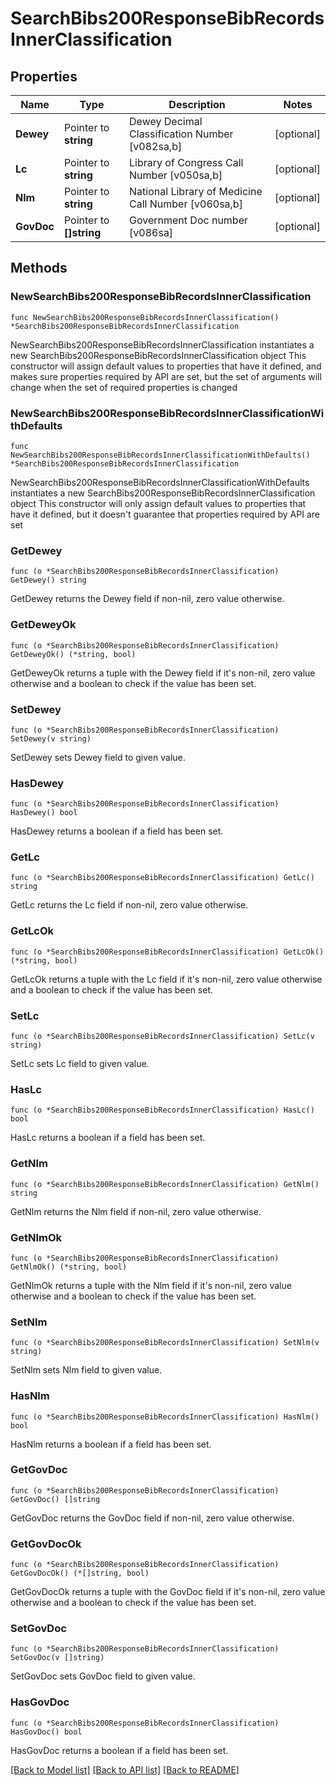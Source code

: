 # SearchBibs200ResponseBibRecordsInnerClassification

## Properties

Name | Type | Description | Notes
------------ | ------------- | ------------- | -------------
**Dewey** | Pointer to **string** | Dewey Decimal Classification Number [v082sa,b] | [optional] 
**Lc** | Pointer to **string** | Library of Congress Call Number [v050sa,b] | [optional] 
**Nlm** | Pointer to **string** | National Library of Medicine Call Number [v060sa,b] | [optional] 
**GovDoc** | Pointer to **[]string** | Government Doc number [v086sa] | [optional] 

## Methods

### NewSearchBibs200ResponseBibRecordsInnerClassification

`func NewSearchBibs200ResponseBibRecordsInnerClassification() *SearchBibs200ResponseBibRecordsInnerClassification`

NewSearchBibs200ResponseBibRecordsInnerClassification instantiates a new SearchBibs200ResponseBibRecordsInnerClassification object
This constructor will assign default values to properties that have it defined,
and makes sure properties required by API are set, but the set of arguments
will change when the set of required properties is changed

### NewSearchBibs200ResponseBibRecordsInnerClassificationWithDefaults

`func NewSearchBibs200ResponseBibRecordsInnerClassificationWithDefaults() *SearchBibs200ResponseBibRecordsInnerClassification`

NewSearchBibs200ResponseBibRecordsInnerClassificationWithDefaults instantiates a new SearchBibs200ResponseBibRecordsInnerClassification object
This constructor will only assign default values to properties that have it defined,
but it doesn't guarantee that properties required by API are set

### GetDewey

`func (o *SearchBibs200ResponseBibRecordsInnerClassification) GetDewey() string`

GetDewey returns the Dewey field if non-nil, zero value otherwise.

### GetDeweyOk

`func (o *SearchBibs200ResponseBibRecordsInnerClassification) GetDeweyOk() (*string, bool)`

GetDeweyOk returns a tuple with the Dewey field if it's non-nil, zero value otherwise
and a boolean to check if the value has been set.

### SetDewey

`func (o *SearchBibs200ResponseBibRecordsInnerClassification) SetDewey(v string)`

SetDewey sets Dewey field to given value.

### HasDewey

`func (o *SearchBibs200ResponseBibRecordsInnerClassification) HasDewey() bool`

HasDewey returns a boolean if a field has been set.

### GetLc

`func (o *SearchBibs200ResponseBibRecordsInnerClassification) GetLc() string`

GetLc returns the Lc field if non-nil, zero value otherwise.

### GetLcOk

`func (o *SearchBibs200ResponseBibRecordsInnerClassification) GetLcOk() (*string, bool)`

GetLcOk returns a tuple with the Lc field if it's non-nil, zero value otherwise
and a boolean to check if the value has been set.

### SetLc

`func (o *SearchBibs200ResponseBibRecordsInnerClassification) SetLc(v string)`

SetLc sets Lc field to given value.

### HasLc

`func (o *SearchBibs200ResponseBibRecordsInnerClassification) HasLc() bool`

HasLc returns a boolean if a field has been set.

### GetNlm

`func (o *SearchBibs200ResponseBibRecordsInnerClassification) GetNlm() string`

GetNlm returns the Nlm field if non-nil, zero value otherwise.

### GetNlmOk

`func (o *SearchBibs200ResponseBibRecordsInnerClassification) GetNlmOk() (*string, bool)`

GetNlmOk returns a tuple with the Nlm field if it's non-nil, zero value otherwise
and a boolean to check if the value has been set.

### SetNlm

`func (o *SearchBibs200ResponseBibRecordsInnerClassification) SetNlm(v string)`

SetNlm sets Nlm field to given value.

### HasNlm

`func (o *SearchBibs200ResponseBibRecordsInnerClassification) HasNlm() bool`

HasNlm returns a boolean if a field has been set.

### GetGovDoc

`func (o *SearchBibs200ResponseBibRecordsInnerClassification) GetGovDoc() []string`

GetGovDoc returns the GovDoc field if non-nil, zero value otherwise.

### GetGovDocOk

`func (o *SearchBibs200ResponseBibRecordsInnerClassification) GetGovDocOk() (*[]string, bool)`

GetGovDocOk returns a tuple with the GovDoc field if it's non-nil, zero value otherwise
and a boolean to check if the value has been set.

### SetGovDoc

`func (o *SearchBibs200ResponseBibRecordsInnerClassification) SetGovDoc(v []string)`

SetGovDoc sets GovDoc field to given value.

### HasGovDoc

`func (o *SearchBibs200ResponseBibRecordsInnerClassification) HasGovDoc() bool`

HasGovDoc returns a boolean if a field has been set.


[[Back to Model list]](../README.md#documentation-for-models) [[Back to API list]](../README.md#documentation-for-api-endpoints) [[Back to README]](../README.md)


